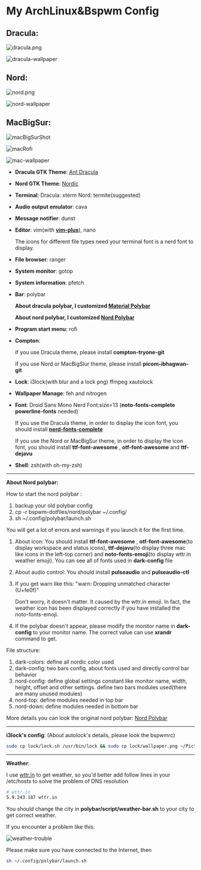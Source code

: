 # My ArchLinux&Bspwm Config

## Dracula:

![dracula.png](shot/dracula.png)

![dracula-wallpaper](wallpaper/Dracula.jpg)

## Nord:

![nord.png](shot/nord.png)

![nord-wallpaper](wallpaper/NordPeeks.png)

## MacBigSur:

![macBigSurShot](shot/macBigSur.png)

![macRofi](shot/macBigSurRofi.png)

![mac-wallpaper](wallpaper/mac.jpg)

- **Dracula GTK Theme**: [Ant Dracula](https://www.gnome-look.org/p/1099856/)

- **Nord GTK Theme**: [Nordic](https://www.gnome-look.org/p/1267246/)

- **Terminal**: Dracula: xterm Nord: termite(suggested)

- **Audio output emulator**: cava

- **Message notifier**: dunst

- **Editor**: vim(with [**vim-plus**](https://github.com/chxuan/vimplus)), nano

  The icons for different file types need your terminal font is a nerd font to display.

- **File browser**: ranger

- **System monitor**: gotop

- **System information**: pfetch

- **Bar**: polybar

  **About dracula polybar, I customized [Material Polybar](https://github.com/Murzchnvok/polybar-collection)**

  **About nord polybar, I customized [Nord Polybar](https://github.com/Yucklys/polybar-nord-theme)**

- **Program start menu**: rofi

- **Compton**:

  if you use Dracula theme, please install **compton-tryone-git**

  if you use Nord or MacBigSlur theme, please install **picom-ibhagwan-git**

- **Lock**: i3lock(with blur and a lock png) ffmpeg xautolock

- **Wallpaper Manage**: feh and nitrogen

- **Font**: Droid Sans Mono Nerd Font:size=13 (**noto-fonts-complete** **powerline-fonts** needed)

  If you use the Dracula theme, in order to display the icon font, you should install [**nerd-fonts-complete**](https://github.com/ryanoasis/nerd-fonts)

  If you use the Nord or MacBigSur theme, in order to display the icon font, you should install **ttf-font-awesome** , **otf-font-awesome** and **ttf-dejavu**

- **Shell**: zsh(with oh-my-zsh)

------

**About Nord polybar:**

How to start the nord polybar : 

1. backup your old polybar config
2. cp -r bspwm-dotfiles/nord/polybar ~/.config/
3. sh ~/.config/polybar/launch.sh

You will get a lot of errors and warnings if you launch it for the first time.

1. About icon: You should install **ttf-font-awesome** , **otf-font-awesome**(to display workspace and status icons), **ttf-dejavu**(to display three mac like icons in the left-top corner) and **noto-fonts-emoji**(to display wttr.in weather emoji). You can see all of fonts used in **dark-config** file

2. About audio control: You should install **pulseaudio** and **pulseaudio-ctl**

3. If you get warn like this: "warn: Dropping unmatched character ️ (U+fe0f)"

   Don't worry, it doesn't matter. It caused by the wttr.in emoji. In fact, the weather icon has been displayed correctly if you have installed the noto-fonts-emoji.

4. If the polybar doesn't appear, please modify the monitor name in **dark-config** to your monitor name. The correct value can use **xrandr** command to get.

File structure:

1. dark-colors: define all nordic color used
2. dark-config: two bars config, about fonts used and directly control bar behavior
3. nord-config: define global settings constant like monitor name, width, height, offset and other settings. define two bars modules used(there are many unused modules)
4. nord-top: define modules needed in top bar
5. nord-down: define modules needed in bottom bar

More details you can look the original nord polybar:  [Nord Polybar](https://github.com/Yucklys/polybar-nord-theme)

------

**i3lock's config**: (About autolock's details, please look the bspwmrc)

```bash
sudo cp lock/lock.sh /usr/bin/lock && sudo cp lock/wallpaper.png ~/Pictures/Background
```

------

**Weather**:

I use [wttr.in](https://github.com/chubin/wttr.in) to get weather, so you'd better add follow lines in your /etc/hosts to solve the problem of DNS resolution


```bash
# wttr.in
5.9.243.187 wttr.in
```

You should change the city in **polybar/script/weather-bar.sh** to your city to get correct weather.

If you encounter a problem like this:

![weather-trouble](shot/weather-trouble.png)

Please make sure you have connected to the Internet, then

```bash
sh ~/.config/polybar/launch.sh
```
